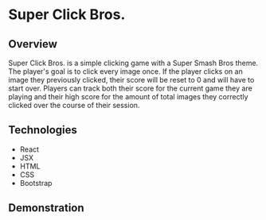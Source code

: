 # Super Click Bros.

## Overview
Super Click Bros. is a simple clicking game with a Super Smash Bros theme. The player's goal is to click every image once. If the player clicks on an image they previously clicked, their score will be reset to 0 and will have to start over. Players can track both their score for the current game they are playing and their high score for the amount of total images they correctly clicked over the course of their session.

## Technologies
- React
- JSX
- HTML
- CSS
- Bootstrap

## Demonstration


